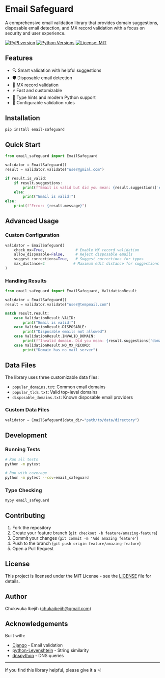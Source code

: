 # Email Safeguard

A comprehensive email validation library that provides domain suggestions, disposable email detection, and MX record validation with a focus on security and user experience.

[![PyPI version](https://badge.fury.io/py/email-safeguard.svg)](https://badge.fury.io/py/email-safeguard)
[![Python Versions](https://img.shields.io/pypi/pyversions/email-safeguard.svg)](https://pypi.org/project/email-safeguard/)
[![License: MIT](https://img.shields.io/badge/License-MIT-yellow.svg)](https://opensource.org/licenses/MIT)

## Features

- 🔍 Smart validation with helpful suggestions
- 🛡️ Disposable email detection
- 📨 MX record validation
- ⚡ Fast and customizable
- 🎯 Type hints and modern Python support
- 🔧 Configurable validation rules

## Installation

```bash
pip install email-safeguard
```

## Quick Start

```python
from email_safeguard import EmailSafeguard

validator = EmailSafeguard()
result = validator.validate("user@gmial.com")

if result.is_valid:
    if result.suggestions:
        print(f"Email is valid but did you mean: {result.suggestions['domain']}?")
    else:
        print("Email is valid!")
else:
    print(f"Error: {result.message}")
```

## Advanced Usage

### Custom Configuration

```python
validator = EmailSafeguard(
    check_mx=True,              # Enable MX record validation
    allow_disposable=False,     # Reject disposable emails
    suggest_corrections=True,   # Suggest corrections for typos
    max_distance=2             # Maximum edit distance for suggestions
)
```

### Handling Results

```python
from email_safeguard import EmailSafeguard, ValidationResult

validator = EmailSafeguard()
result = validator.validate("user@tempmail.com")

match result.result:
    case ValidationResult.VALID:
        print("Email is valid!")
    case ValidationResult.DISPOSABLE:
        print("Disposable emails not allowed")
    case ValidationResult.INVALID_DOMAIN:
        print(f"Invalid domain. Did you mean: {result.suggestions['domain']}?")
    case ValidationResult.NO_MX_RECORD:
        print("Domain has no mail server")
```

## Data Files

The library uses three customizable data files:

- `popular_domains.txt`: Common email domains
- `popular_tlds.txt`: Valid top-level domains
- `disposable_domains.txt`: Known disposable email providers

### Custom Data Files

```python
validator = EmailSafeguard(data_dir="path/to/data/directory")
```

## Development

### Running Tests

```bash
# Run all tests
python -m pytest

# Run with coverage
python -m pytest --cov=email_safeguard
```

### Type Checking

```bash
mypy email_safeguard
```

## Contributing

1. Fork the repository
2. Create your feature branch (`git checkout -b feature/amazing-feature`)
3. Commit your changes (`git commit -m 'Add amazing feature'`)
4. Push to the branch (`git push origin feature/amazing-feature`)
5. Open a Pull Request

## License

This project is licensed under the MIT License - see the [LICENSE](LICENSE) file for details.

## Author

Chukwuka Ibejih ([chukaibejih@gmail.com](mailto:chukaibejih@gmail.com))

## Acknowledgements

Built with:
- [Django](https://www.djangoproject.com/) - Email validation
- [python-Levenshtein](https://github.com/ztane/python-Levenshtein/) - String similarity
- [dnspython](https://www.dnspython.org/) - DNS queries

---

If you find this library helpful, please give it a ⭐!